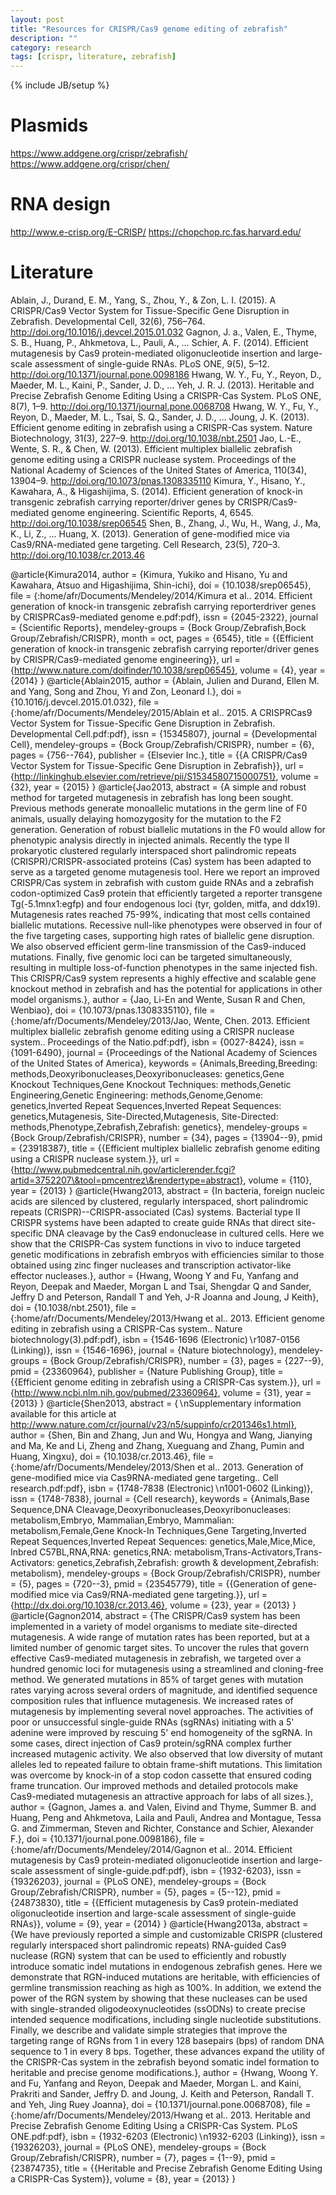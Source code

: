 ```yaml
---
layout: post
title: "Resources for CRISPR/Cas9 genome editing of zebrafish"
description: ""
category: research
tags: [crispr, literature, zebrafish]
---
```

{% include JB/setup %}

# Plasmids
https://www.addgene.org/crispr/zebrafish/
https://www.addgene.org/crispr/chen/

# RNA design
http://www.e-crisp.org/E-CRISP/
https://chopchop.rc.fas.harvard.edu/

# Literature 
Ablain, J., Durand, E. M., Yang, S., Zhou, Y., & Zon, L. I. (2015). A CRISPR/Cas9 Vector System for Tissue-Specific Gene Disruption in Zebrafish. Developmental Cell, 32(6), 756–764. http://doi.org/10.1016/j.devcel.2015.01.032
Gagnon, J. a., Valen, E., Thyme, S. B., Huang, P., Ahkmetova, L., Pauli, A., … Schier, A. F. (2014). Efficient mutagenesis by Cas9 protein-mediated oligonucleotide insertion and large-scale assessment of single-guide RNAs. PLoS ONE, 9(5), 5–12. http://doi.org/10.1371/journal.pone.0098186
Hwang, W. Y., Fu, Y., Reyon, D., Maeder, M. L., Kaini, P., Sander, J. D., … Yeh, J. R. J. (2013). Heritable and Precise Zebrafish Genome Editing Using a CRISPR-Cas System. PLoS ONE, 8(7), 1–9. http://doi.org/10.1371/journal.pone.0068708
Hwang, W. Y., Fu, Y., Reyon, D., Maeder, M. L., Tsai, S. Q., Sander, J. D., … Joung, J. K. (2013). Efficient genome editing in zebrafish using a CRISPR-Cas system. Nature Biotechnology, 31(3), 227–9. http://doi.org/10.1038/nbt.2501
Jao, L.-E., Wente, S. R., & Chen, W. (2013). Efficient multiplex biallelic zebrafish genome editing using a CRISPR nuclease system. Proceedings of the National Academy of Sciences of the United States of America, 110(34), 13904–9. http://doi.org/10.1073/pnas.1308335110
Kimura, Y., Hisano, Y., Kawahara, A., & Higashijima, S. (2014). Efficient generation of knock-in transgenic zebrafish carrying reporter/driver genes by CRISPR/Cas9-mediated genome engineering. Scientific Reports, 4, 6545. http://doi.org/10.1038/srep06545
Shen, B., Zhang, J., Wu, H., Wang, J., Ma, K., Li, Z., … Huang, X. (2013). Generation of gene-modified mice via Cas9/RNA-mediated gene targeting. Cell Research, 23(5), 720–3. http://doi.org/10.1038/cr.2013.46


@article{Kimura2014,
author = {Kimura, Yukiko and Hisano, Yu and Kawahara, Atsuo and Higashijima, Shin-ichi},
doi = {10.1038/srep06545},
file = {:home/afr/Documents/Mendeley/2014/Kimura et al.. 2014. Efficient generation of knock-in transgenic zebrafish carrying reporterdriver genes by CRISPRCas9-mediated genome e.pdf:pdf},
issn = {2045-2322},
journal = {Scientific Reports},
mendeley-groups = {Bock Group/Zebrafish,Bock Group/Zebrafish/CRISPR},
month = oct,
pages = {6545},
title = {{Efficient generation of knock-in transgenic zebrafish carrying reporter/driver genes by CRISPR/Cas9-mediated genome engineering}},
url = {http://www.nature.com/doifinder/10.1038/srep06545},
volume = {4},
year = {2014}
}
@article{Ablain2015,
author = {Ablain, Julien and Durand, Ellen M. and Yang, Song and Zhou, Yi and Zon, Leonard I.},
doi = {10.1016/j.devcel.2015.01.032},
file = {:home/afr/Documents/Mendeley/2015/Ablain et al.. 2015. A CRISPRCas9 Vector System for Tissue-Specific Gene Disruption in Zebrafish. Developmental Cell.pdf:pdf},
issn = {15345807},
journal = {Developmental Cell},
mendeley-groups = {Bock Group/Zebrafish/CRISPR},
number = {6},
pages = {756--764},
publisher = {Elsevier Inc.},
title = {{A CRISPR/Cas9 Vector System for Tissue-Specific Gene Disruption in Zebrafish}},
url = {http://linkinghub.elsevier.com/retrieve/pii/S1534580715000751},
volume = {32},
year = {2015}
}
@article{Jao2013,
abstract = {A simple and robust method for targeted mutagenesis in zebrafish has long been sought. Previous methods generate monoallelic mutations in the germ line of F0 animals, usually delaying homozygosity for the mutation to the F2 generation. Generation of robust biallelic mutations in the F0 would allow for phenotypic analysis directly in injected animals. Recently the type II prokaryotic clustered regularly interspaced short palindromic repeats (CRISPR)/CRISPR-associated proteins (Cas) system has been adapted to serve as a targeted genome mutagenesis tool. Here we report an improved CRISPR/Cas system in zebrafish with custom guide RNAs and a zebrafish codon-optimized Cas9 protein that efficiently targeted a reporter transgene Tg(-5.1mnx1:egfp) and four endogenous loci (tyr, golden, mitfa, and ddx19). Mutagenesis rates reached 75-99\%, indicating that most cells contained biallelic mutations. Recessive null-like phenotypes were observed in four of the five targeting cases, supporting high rates of biallelic gene disruption. We also observed efficient germ-line transmission of the Cas9-induced mutations. Finally, five genomic loci can be targeted simultaneously, resulting in multiple loss-of-function phenotypes in the same injected fish. This CRISPR/Cas9 system represents a highly effective and scalable gene knockout method in zebrafish and has the potential for applications in other model organisms.},
author = {Jao, Li-En and Wente, Susan R and Chen, Wenbiao},
doi = {10.1073/pnas.1308335110},
file = {:home/afr/Documents/Mendeley/2013/Jao, Wente, Chen. 2013. Efficient multiplex biallelic zebrafish genome editing using a CRISPR nuclease system.. Proceedings of the Natio.pdf:pdf},
isbn = {0027-8424},
issn = {1091-6490},
journal = {Proceedings of the National Academy of Sciences of the United States of America},
keywords = {Animals,Breeding,Breeding: methods,Deoxyribonucleases,Deoxyribonucleases: genetics,Gene Knockout Techniques,Gene Knockout Techniques: methods,Genetic Engineering,Genetic Engineering: methods,Genome,Genome: genetics,Inverted Repeat Sequences,Inverted Repeat Sequences: genetics,Mutagenesis, Site-Directed,Mutagenesis, Site-Directed: methods,Phenotype,Zebrafish,Zebrafish: genetics},
mendeley-groups = {Bock Group/Zebrafish/CRISPR},
number = {34},
pages = {13904--9},
pmid = {23918387},
title = {{Efficient multiplex biallelic zebrafish genome editing using a CRISPR nuclease system.}},
url = {http://www.pubmedcentral.nih.gov/articlerender.fcgi?artid=3752207\&tool=pmcentrez\&rendertype=abstract},
volume = {110},
year = {2013}
}
@article{Hwang2013,
abstract = {In bacteria, foreign nucleic acids are silenced by clustered, regularly interspaced, short palindromic repeats (CRISPR)--CRISPR-associated (Cas) systems. Bacterial type II CRISPR systems have been adapted to create guide RNAs that direct site-specific DNA cleavage by the Cas9 endonuclease in cultured cells. Here we show that the CRISPR-Cas system functions in vivo to induce targeted genetic modifications in zebrafish embryos with efficiencies similar to those obtained using zinc finger nucleases and transcription activator-like effector nucleases.},
author = {Hwang, Woong Y and Fu, Yanfang and Reyon, Deepak and Maeder, Morgan L and Tsai, Shengdar Q and Sander, Jeffry D and Peterson, Randall T and Yeh, J-R Joanna and Joung, J Keith},
doi = {10.1038/nbt.2501},
file = {:home/afr/Documents/Mendeley/2013/Hwang et al.. 2013. Efficient genome editing in zebrafish using a CRISPR-Cas system.. Nature biotechnology(3).pdf:pdf},
isbn = {1546-1696 (Electronic)$\backslash$r1087-0156 (Linking)},
issn = {1546-1696},
journal = {Nature biotechnology},
mendeley-groups = {Bock Group/Zebrafish/CRISPR},
number = {3},
pages = {227--9},
pmid = {23360964},
publisher = {Nature Publishing Group},
title = {{Efficient genome editing in zebrafish using a CRISPR-Cas system.}},
url = {http://www.ncbi.nlm.nih.gov/pubmed/23360964},
volume = {31},
year = {2013}
}
@article{Shen2013,
abstract = {$\backslash$nSupplementary information available for this article at http://www.nature.com/cr/journal/v23/n5/suppinfo/cr201346s1.html},
author = {Shen, Bin and Zhang, Jun and Wu, Hongya and Wang, Jianying and Ma, Ke and Li, Zheng and Zhang, Xueguang and Zhang, Pumin and Huang, Xingxu},
doi = {10.1038/cr.2013.46},
file = {:home/afr/Documents/Mendeley/2013/Shen et al.. 2013. Generation of gene-modified mice via Cas9RNA-mediated gene targeting.. Cell research.pdf:pdf},
isbn = {1748-7838 (Electronic)$\backslash$n1001-0602 (Linking)},
issn = {1748-7838},
journal = {Cell research},
keywords = {Animals,Base Sequence,DNA Cleavage,Deoxyribonucleases,Deoxyribonucleases: metabolism,Embryo, Mammalian,Embryo, Mammalian: metabolism,Female,Gene Knock-In Techniques,Gene Targeting,Inverted Repeat Sequences,Inverted Repeat Sequences: genetics,Male,Mice,Mice, Inbred C57BL,RNA,RNA: genetics,RNA: metabolism,Trans-Activators,Trans-Activators: genetics,Zebrafish,Zebrafish: growth \& development,Zebrafish: metabolism},
mendeley-groups = {Bock Group/Zebrafish/CRISPR},
number = {5},
pages = {720--3},
pmid = {23545779},
title = {{Generation of gene-modified mice via Cas9/RNA-mediated gene targeting.}},
url = {http://dx.doi.org/10.1038/cr.2013.46},
volume = {23},
year = {2013}
}
@article{Gagnon2014,
abstract = {The CRISPR/Cas9 system has been implemented in a variety of model organisms to mediate site-directed mutagenesis. A wide range of mutation rates has been reported, but at a limited number of genomic target sites. To uncover the rules that govern effective Cas9-mediated mutagenesis in zebrafish, we targeted over a hundred genomic loci for mutagenesis using a streamlined and cloning-free method. We generated mutations in 85\% of target genes with mutation rates varying across several orders of magnitude, and identified sequence composition rules that influence mutagenesis. We increased rates of mutagenesis by implementing several novel approaches. The activities of poor or unsuccessful single-guide RNAs (sgRNAs) initiating with a 5' adenine were improved by rescuing 5' end homogeneity of the sgRNA. In some cases, direct injection of Cas9 protein/sgRNA complex further increased mutagenic activity. We also observed that low diversity of mutant alleles led to repeated failure to obtain frame-shift mutations. This limitation was overcome by knock-in of a stop codon cassette that ensured coding frame truncation. Our improved methods and detailed protocols make Cas9-mediated mutagenesis an attractive approach for labs of all sizes.},
author = {Gagnon, James a. and Valen, Eivind and Thyme, Summer B. and Huang, Peng and Ahkmetova, Laila and Pauli, Andrea and Montague, Tessa G. and Zimmerman, Steven and Richter, Constance and Schier, Alexander F.},
doi = {10.1371/journal.pone.0098186},
file = {:home/afr/Documents/Mendeley/2014/Gagnon et al.. 2014. Efficient mutagenesis by Cas9 protein-mediated oligonucleotide insertion and large-scale assessment of single-guide.pdf:pdf},
isbn = {1932-6203},
issn = {19326203},
journal = {PLoS ONE},
mendeley-groups = {Bock Group/Zebrafish/CRISPR},
number = {5},
pages = {5--12},
pmid = {24873830},
title = {{Efficient mutagenesis by Cas9 protein-mediated oligonucleotide insertion and large-scale assessment of single-guide RNAs}},
volume = {9},
year = {2014}
}
@article{Hwang2013a,
abstract = {We have previously reported a simple and customizable CRISPR (clustered regularly interspaced short palindromic repeats) RNA-guided Cas9 nuclease (RGN) system that can be used to efficiently and robustly introduce somatic indel mutations in endogenous zebrafish genes. Here we demonstrate that RGN-induced mutations are heritable, with efficiencies of germline transmission reaching as high as 100\%. In addition, we extend the power of the RGN system by showing that these nucleases can be used with single-stranded oligodeoxynucleotides (ssODNs) to create precise intended sequence modifications, including single nucleotide substitutions. Finally, we describe and validate simple strategies that improve the targeting range of RGNs from 1 in every 128 basepairs (bps) of random DNA sequence to 1 in every 8 bps. Together, these advances expand the utility of the CRISPR-Cas system in the zebrafish beyond somatic indel formation to heritable and precise genome modifications.},
author = {Hwang, Woong Y. and Fu, Yanfang and Reyon, Deepak and Maeder, Morgan L. and Kaini, Prakriti and Sander, Jeffry D. and Joung, J. Keith and Peterson, Randall T. and Yeh, Jing Ruey Joanna},
doi = {10.1371/journal.pone.0068708},
file = {:home/afr/Documents/Mendeley/2013/Hwang et al.. 2013. Heritable and Precise Zebrafish Genome Editing Using a CRISPR-Cas System. PLoS ONE.pdf:pdf},
isbn = {1932-6203 (Electronic)$\backslash$n1932-6203 (Linking)},
issn = {19326203},
journal = {PLoS ONE},
mendeley-groups = {Bock Group/Zebrafish/CRISPR},
number = {7},
pages = {1--9},
pmid = {23874735},
title = {{Heritable and Precise Zebrafish Genome Editing Using a CRISPR-Cas System}},
volume = {8},
year = {2013}
}
